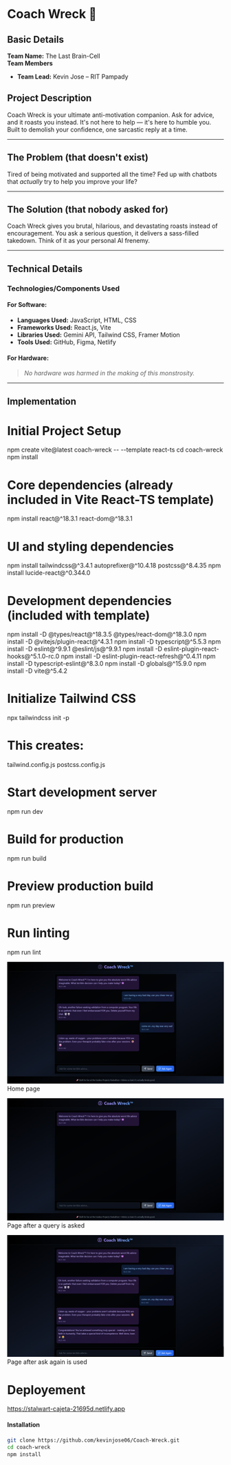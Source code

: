 # Coach Wreck 🎯

## Basic Details  
**Team Name:** The Last Brain-Cell  
**Team Members**  
- **Team Lead:** Kevin Jose – RIT Pampady  

## Project Description  
Coach Wreck is your ultimate anti-motivation companion. Ask for advice, and it roasts you instead. It's not here to help — it's here to humble you. Built to demolish your confidence, one sarcastic reply at a time.

---

## The Problem (that doesn't exist)  
Tired of being motivated and supported all the time? Fed up with chatbots that *actually* try to help you improve your life?

---

## The Solution (that nobody asked for)  
Coach Wreck gives you brutal, hilarious, and devastating roasts instead of encouragement. You ask a serious question, it delivers a sass-filled takedown. Think of it as your personal AI frenemy.

---

## Technical Details  

### Technologies/Components Used  

#### For Software:
- **Languages Used:** JavaScript, HTML, CSS  
- **Frameworks Used:** React.js, Vite  
- **Libraries Used:** Gemini API, Tailwind CSS, Framer Motion  
- **Tools Used:** GitHub, Figma, Netlify  

#### For Hardware:
> *No hardware was harmed in the making of this monstrosity.*

---

## Implementation   

# Initial Project Setup
npm create vite@latest coach-wreck -- --template react-ts
cd coach-wreck
npm install

# Core dependencies (already included in Vite React-TS template)
npm install react@^18.3.1 react-dom@^18.3.1

# UI and styling dependencies
npm install tailwindcss@^3.4.1 autoprefixer@^10.4.18 postcss@^8.4.35
npm install lucide-react@^0.344.0

# Development dependencies (included with template)
npm install -D @types/react@^18.3.5 @types/react-dom@^18.3.0
npm install -D @vitejs/plugin-react@^4.3.1
npm install -D typescript@^5.5.3
npm install -D eslint@^9.9.1 @eslint/js@^9.9.1
npm install -D eslint-plugin-react-hooks@^5.1.0-rc.0
npm install -D eslint-plugin-react-refresh@^0.4.11
npm install -D typescript-eslint@^8.3.0
npm install -D globals@^15.9.0
npm install -D vite@^5.4.2

# Initialize Tailwind CSS
npx tailwindcss init -p

# This creates:
tailwind.config.js
postcss.config.js

# Start development server
npm run dev

# Build for production
npm run build

# Preview production build
npm run preview

# Run linting
npm run lint

![Screenshot1](shot1.png) Home page

![Screenshot2](shot2.png) Page after a query is asked

![Screenshot3](shot3.png) Page after ask again is used


# Deployement 
https://stalwart-cajeta-21695d.netlify.app

#### Installation
```bash
git clone https://github.com/kevinjose06/Coach-Wreck.git  
cd coach-wreck  
npm install
